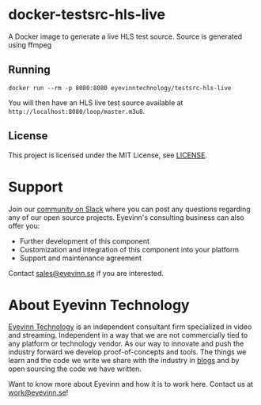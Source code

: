 # docker-testsrc-hls-live

A Docker image to generate a live HLS test source. Source is generated using ffmpeg

## Running

```
docker run --rm -p 8080:8080 eyevinntechnology/testsrc-hls-live
```

You will then have an HLS live test source available at `http://localhost:8080/loop/master.m3u8`. 

## License

This project is licensed under the MIT License, see [LICENSE](LICENSE).

# Support

Join our [community on Slack](http://slack.streamingtech.se) where you can post any questions regarding any of our open source projects. Eyevinn's consulting business can also offer you:

- Further development of this component
- Customization and integration of this component into your platform
- Support and maintenance agreement

Contact [sales@eyevinn.se](mailto:sales@eyevinn.se) if you are interested.

# About Eyevinn Technology

[Eyevinn Technology](https://www.eyevinntechnology.se) is an independent consultant firm specialized in video and streaming. Independent in a way that we are not commercially tied to any platform or technology vendor. As our way to innovate and push the industry forward we develop proof-of-concepts and tools. The things we learn and the code we write we share with the industry in [blogs](https://dev.to/video) and by open sourcing the code we have written.

Want to know more about Eyevinn and how it is to work here. Contact us at work@eyevinn.se!